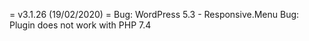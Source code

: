 = v3.1.26 (19/02/2020) =
Bug: WordPress 5.3 - Responsive.Menu
Bug: Plugin does not work with PHP 7.4
